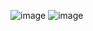 ![image](https://github.com/nandineer/Mulesoft_DIY_5/assets/22636122/b84c500b-d24d-45f3-89d5-37552ab82b10)
![image](https://github.com/nandineer/Mulesoft_DIY_5/assets/22636122/5c45f40e-e162-47d5-b922-c9534f26f158)




